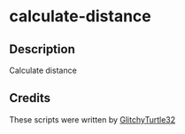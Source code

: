 # calculate-distance

## Description
Calculate distance

## Credits
These scripts were written by [GlitchyTurtle32](https://github.com/GlitchyTurtle)
